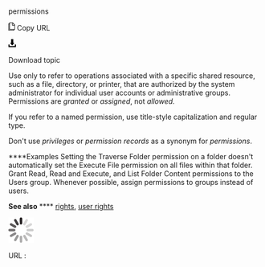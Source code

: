 # 

permissions

![Copy URL](media/permissions/Copy.png)
Copy URL

![Download](media/permissions/Download.png)

Download topic

Use only
to refer to operations associated with a specific shared resource,
such as a file, directory, or printer, that are authorized by the
system administrator for individual user accounts or administrative
groups. Permissions are *granted* or *assigned*, not *allowed*.

If you refer to a named permission, use title-style capitalization and regular type. 

Don't use *privileges* or *permission records* as a synonym for *permissions*.

****Examples
Setting
the Traverse Folder permission on a folder doesn't automatically
set the Execute File permission on all files within that folder.
Grant Read, Read and Execute, and List Folder Content permissions to the Users group. 
Whenever possible, assign permissions to groups instead of users.

**See also** **** [rights](https://worldready.cloudapp.net/Styleguide/Read?id=2700&topicid=35561), [user rights](https://worldready.cloudapp.net/Styleguide/Read?id=2700&topicid=35562)

![In progress](media/permissions/activity-large.gif)

URL :
